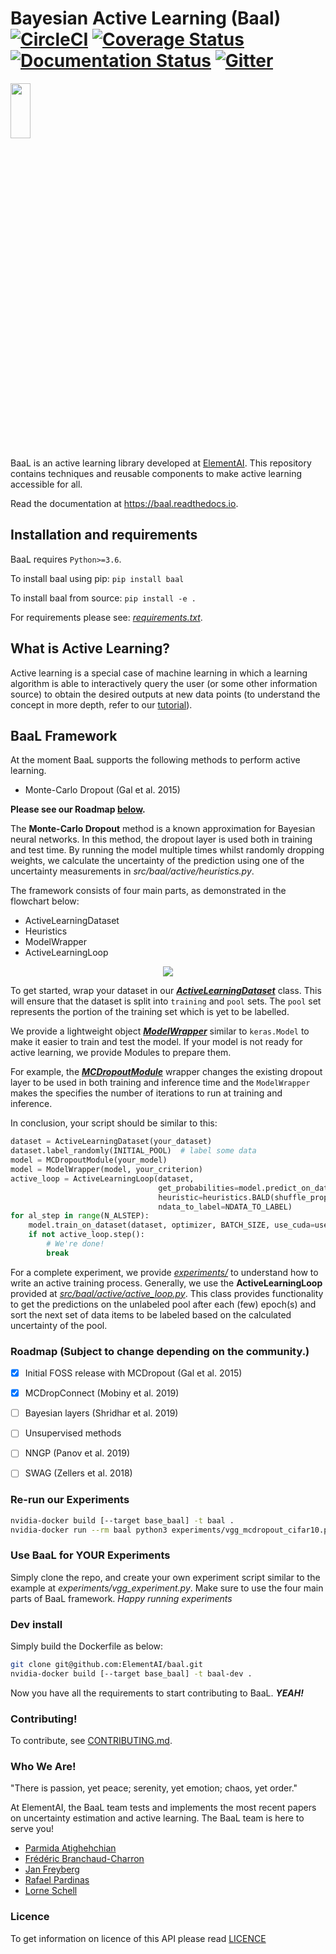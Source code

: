 # Bayesian Active Learning (Baal) [![CircleCI](https://circleci.com/gh/ElementAI/baal.svg?style=svg&circle-token=aa12d3134798ff2bf8a49cebe3c855b96a776df1)](https://circleci.com/gh/ElementAI/baal) [![Coverage Status](https://coveralls.io/repos/github/ElementAI/baal/badge.svg?branch=develop&t=HLyM0v)](https://coveralls.io/github/ElementAI/baal?branch=develop) [![Documentation Status](https://readthedocs.org/projects/baal/badge/?version=latest)](https://baal.readthedocs.io/en/latest/?badge=latest) [![Gitter](https://badges.gitter.im/eai-baal/community.svg)](https://gitter.im/eai-baal/community?utm_source=badge&utm_medium=badge&utm_campaign=pr-badge)

<p align="left">
  <img height=15% width=25% src="https://github.com/ElementAI/baal/blob/master/docs/literature/images/repo_logo_25_no_corner.svg">
</p>

BaaL is an active learning library developed at
[ElementAI](https://www.elementai.com/). This repository contains techniques
and reusable components to make active learning accessible for all.

Read the documentation at https://baal.readthedocs.io.

## Installation and requirements

BaaL requires `Python>=3.6`.

To install baal using pip: `pip install baal`

To install baal from source: `pip install -e .`

For requirements please see: _[requirements.txt](requirements.txt)_.

## What is Active Learning?

Active learning is a special case of machine learning in which a learning
algorithm is able to interactively query the user (or some other information
source) to obtain the desired outputs at new data points
(to understand the concept in more depth, refer to our [tutorial](https://baal.readthedocs.io/en/latest/)).


## BaaL Framework

At the moment BaaL supports the following methods to perform active learning.

- Monte-Carlo Dropout (Gal et al. 2015)

**Please see our Roadmap [below](./README.md#roadmap-subject-to-change-depending-on-the-community).**

The **Monte-Carlo Dropout** method is a known approximation for Bayesian neural
networks. In this method, the dropout layer is used both in training and test
time. By running the model multiple times whilst randomly dropping weights, we calculate the uncertainty of the prediction using one of the uncertainty measurements in _src/baal/active/heuristics.py_.

The framework consists of four main parts, as demonstrated in the flowchart below:

- ActiveLearningDataset
- Heuristics
- ModelWrapper
- ActiveLearningLoop

<p align="center">
  <img src="./docs/literature/images/Baalscheme.svg">
</p>

To get started, wrap your dataset in our _[**ActiveLearningDataset**](src/baal/active/dataset.py)_ class. This will ensure that the dataset is split into
`training` and `pool` sets. The `pool` set represents the portion of the training set which is yet
to be labelled.


We provide a lightweight object _[**ModelWrapper**](src/baal/modelwrapper.py)_ similar to `keras.Model` to make it easier to train and test the model. If your model is not ready for active learning, we provide Modules to prepare them. 

For example, the _[**MCDropoutModule**](src/baal/bayesian/dropout.py)_ wrapper changes the existing dropout layer
to be used in both training and inference time and the `ModelWrapper` makes
the specifies the number of iterations to run at training and inference.

In conclusion, your script should be similar to this:
```python
dataset = ActiveLearningDataset(your_dataset)
dataset.label_randomly(INITIAL_POOL)  # label some data
model = MCDropoutModule(your_model)
model = ModelWrapper(model, your_criterion)
active_loop = ActiveLearningLoop(dataset,
                                 get_probabilities=model.predict_on_dataset,
                                 heuristic=heuristics.BALD(shuffle_prop=0.1),
                                 ndata_to_label=NDATA_TO_LABEL)
for al_step in range(N_ALSTEP):
    model.train_on_dataset(dataset, optimizer, BATCH_SIZE, use_cuda=use_cuda)
    if not active_loop.step():
        # We're done!
        break
```


For a complete experiment, we provide _[experiments/](experiments/)_ to understand how to
write an active training process. Generally, we use the **ActiveLearningLoop**
provided at _[src/baal/active/active_loop.py](src/baal/active/active_loop.py)_.
This class provides functionality to get the predictions on the unlabeled pool
after each (few) epoch(s) and sort the next set of data items to be labeled
based on the calculated uncertainty of the pool.


### Roadmap (Subject to change depending on the community.)

* [x] Initial FOSS release with MCDropout (Gal et al. 2015)
* [x] MCDropConnect (Mobiny et al. 2019)
* [ ] Bayesian layers (Shridhar et al. 2019)
* [ ] Unsupervised methods
* [ ] NNGP (Panov et al. 2019)
* [ ] SWAG (Zellers et al. 2018)


### Re-run our Experiments

```bash
nvidia-docker build [--target base_baal] -t baal .
nvidia-docker run --rm baal python3 experiments/vgg_mcdropout_cifar10.py 
```

### Use BaaL for YOUR Experiments

Simply clone the repo, and create your own experiment script similar to the
example at _experiments/vgg_experiment.py_. Make sure to use the four main parts
of BaaL framework. _Happy running experiments_

### Dev install

Simply build the Dockerfile as below:

```bash
git clone git@github.com:ElementAI/baal.git
nvidia-docker build [--target base_baal] -t baal-dev .
```

Now you have all the requirements to start contributing to BaaL. _**YEAH!**_

### Contributing!

To contribute, see [CONTRIBUTING.md](./CONTRIBUTING.md).


### Who We Are!

"There is passion, yet peace; serenity, yet emotion; chaos, yet order."

At ElementAI, the BaaL team tests and implements the most recent papers on uncertainty estimation and active learning.
The BaaL team is here to serve you!

- [Parmida Atighehchian](mailto:parmida@elementai.com)
- [Frédéric Branchaud-Charron](mailto:frederic.branchaud-charron@elementai.com)
- [Jan Freyberg](mailto:jan.freyberg@elementai.com)
- [Rafael Pardinas](mailto:rafael.pardinas@elementai.com)
- [Lorne Schell](mailto:lorne.schell@elementai.com)


### Licence
To get information on licence of this API please read [LICENCE](./LICENSE)
